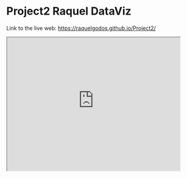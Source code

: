 # Project2 Raquel DataViz

Link to the live web: https://raquelgodos.github.io/Project2/


<iframe src="https://raquelgodos.github.io/leaflet-map-simple" width="90%" height="350"><iframe>

<iframe src=”https://raquelgodos.github.io/highcharts-scatter-csv” width=”90%” height="350"></iframe> 
